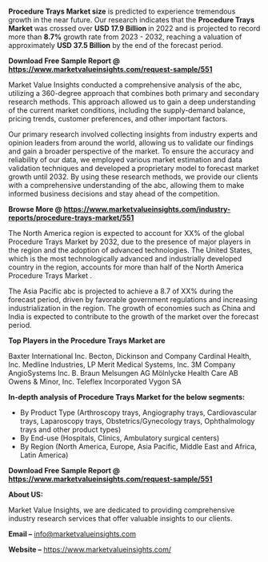 <p>&nbsp;</p>
<p>&nbsp;</p>
<p><strong>Procedure Trays Market size</strong> is predicted to experience tremendous growth in the near future. Our research indicates that the <strong>Procedure Trays Market&nbsp;</strong>was crossed over <strong>USD 17.9&nbsp;</strong><strong>Billion </strong>in 2022 and is projected to record more than <strong>8.7%</strong> growth rate from 2023 - 2032, reaching a valuation of approximately <strong>USD 37.5 Billion</strong> by the end of the forecast period.</p>
<p><strong>Download Free Sample Report @ <a href=""https://www.marketvalueinsights.com/request-sample/551"">https://www.marketvalueinsights.com/request-sample/551</a> </strong></p>
<p>Market Value Insights conducted a comprehensive analysis of the abc, utilizing a 360-degree approach that combines both primary and secondary research methods. This approach allowed us to gain a deep understanding of the current market conditions, including the supply-demand balance, pricing trends, customer preferences, and other important factors.</p>
<p>Our primary research involved collecting insights from industry experts and opinion leaders from around the world, allowing us to validate our findings and gain a broader perspective of the market. To ensure the accuracy and reliability of our data, we employed various market estimation and data validation techniques and developed a proprietary model to forecast market growth until 2032. By using these research methods, we provide our clients with a comprehensive understanding of the abc, allowing them to make informed business decisions and stay ahead of the competition.</p>
<p><strong>Browse More @ <a href=""https://www.marketvalueinsights.com/industry-reports/procedure-trays-market/551"">https://www.marketvalueinsights.com/industry-reports/procedure-trays-market/551</a> </strong></p>
<p>The North America region is expected to account for XX% of the global Procedure Trays Market&nbsp;by 2032, due to the presence of major players in the region and the adoption of advanced technologies. The United States, which is the most technologically advanced and industrially developed country in the region, accounts for more than half of the North America Procedure Trays Market&nbsp;.</p>
<p>The Asia Pacific abc is projected to achieve a 8.7 of XX% during the forecast period, driven by favorable government regulations and increasing industrialization in the region. The growth of economies such as China and India is expected to contribute to the growth of the market over the forecast period.</p>
<p><strong>Top Players in the Procedure Trays Market&nbsp;are</strong></p>
<p>Baxter International Inc.
Becton, Dickinson and Company
Cardinal Health, Inc.
Medline Industries, LP
Merit Medical Systems, Inc.
3M Company
AngioSystems Inc.
B. Braun Melsungen AG
Mölnlycke Health Care AB
Owens & Minor, Inc.
Teleflex Incorporated
Vygon SA</p>
<p><strong>In-depth analysis of Procedure Trays Market&nbsp;for the below segments: </strong></p>
<ul>
<li>By Product Type (Arthroscopy trays, Angiography trays, Cardiovascular trays, Laparoscopy trays, Obstetrics/Gynecology trays, Ophthalmology trays and other product types)</li>
<li>By End-use (Hospitals, Clinics, Ambulatory surgical centers)</li>
<li>By Region (North America, Europe, Asia Pacific, Middle East and Africa, Latin America)</li>
</ul>
<p><strong>Download Free Sample Report @ <a href=""https://www.marketvalueinsights.com/request-sample/551"">https://www.marketvalueinsights.com/request-sample/551</a></strong></p>
<p><strong>About US:</strong></p>
<p>Market Value Insights, we are dedicated to providing comprehensive industry research services that offer valuable insights to our clients.</p>
<p><strong>Email &ndash;</strong> <a href=""mailto:info@marketvalueinsights.com"">info@marketvalueinsights.com</a></p>
<p><strong>Website &ndash;</strong> <a href=""https://www.marketvalueinsights.com/"">https://www.marketvalueinsights.com/</a>&nbsp;</p>
<p>&nbsp;</p>

